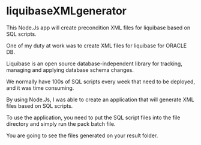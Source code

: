 # liquibaseXMLgenerator
This Node.Js app will create precondition XML files for liquibase based on SQL scripts.

One of my duty at work was to create XML files for liquibase for ORACLE DB.

Liquibase is an open source database-independent library for tracking, managing and applying database schema changes.

We normally have 100s of SQL scripts every week that need to be deployed, and it was time consuming.

By using Node.Js, I was able to create an application that will generate XML files based on SQL scripts.

To use the application, you need to put the SQL script files into the file directory and simply run the pack batch file.

You are going to see the files generated on your result folder.
